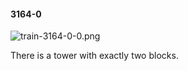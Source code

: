 #### 3164-0
![train-3164-0-0.png](https://github.com/lil-lab/nlvr/raw/master/nlvr/train/images/9/train-3164-0-0.png "train-3164-0-0.png")

There is a tower with exactly two blocks.